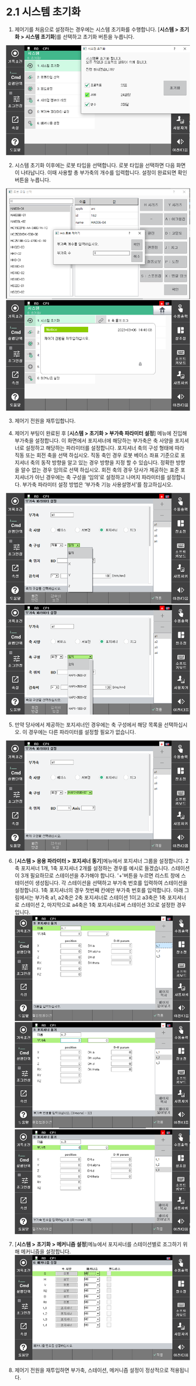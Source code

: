 ﻿# 2.1 시스템 초기화
1. 제어기를 처음으로 설정하는 경우에는 시스템 초기화를 수행합니다.
[**시스템 > 초기화 > 시스템 초기화**]를 선택하고 초기화 버튼을 누릅니다.

![](../_assets/image4.png)

2. 시스템 초기화 이후에는 로봇 타입을 선택합니다. 로봇 타입을 선택하면 다음 화면이 나타납니다. 이때 사용할 총 부가축의 개수를 입력합니다. 설정이 완료되면 확인 버튼을 누릅니다.

![](../_assets/image5.png)
![](../_assets/image5-1.png)

3. 제어기 전원을 재투입합니다.

4. 제어기 부팅이 완료된 후 [**시스템 > 초기화 > 부가축 파라미터 설정**] 메뉴에 진입해 부가축을 설정합니다. 이 화면에서 포지셔너에 해당하는 부가축은 축 사양을 포지셔너로 설정하고 해당하는 파라미터를 설정합니다. 포지셔너 축의 구성 형태에 따라 직동 또는 회전 축을 선택 하십시오. 직동 축인 경우 로봇 베이스 좌표 기준으로 포지셔너 축의 동작 방향을 알고 있는 경우 방향을 지정 할 수 있습니다. 정확한 방향을 알수 없는 경우 임의로 선택 하십시오. 회전 축의 경우 당사가 제공하는 표준 포지셔너가 아닌 경우에는 축 구성을 ‘임의’로 설정하고 나머지 파라미터를 설정합니다. 부가축 파라미터 설정 방법은 ‘부가축 기능 사용설명서’를 참고하십시오.

![](../_assets/image6.png)
![](../_assets/image7.png)

5. 만약 당사에서 제공하는 포지셔너인 경우에는 축 구성에서 해당 목록을 선택하십시오. 이 경우에는 다른 파라미터를 설정할 필요가 없습니다.

![](../_assets/image8.png)

6. [**시스템 > 응용 파라미터 > 포지셔너 동기**]메뉴에서 포지셔너 그룹을 설정합니다. 
2축 포지셔너 1개, 1축 포지셔너 2개를 설정하는 경우를 예시로 들겠습니다. 
스테이션이 3개 필요하므로 스테이션을 추가해야 합니다. '+'버튼을 누르면 리스트 창에 스테이션이 생성됩니다.
각 스테이션을 선택하고 부가축 번호를 입력하여 스테이션을 설정합니다. 1축 포지셔너의 경우 첫번째 칸에만 부가축 번호를 입력합니다.
아래 그림에서는 부가축 a1, a2축은 2축 포지셔너로 스테이션 1이고 a3축은 1축 포지셔너로 스테이션 2, 마지막으로 a4축은 1축 포지셔너로써 스테이션 3으로 설정한 경우입니다. 
![](../_assets/image8-1.png)
![](../_assets/image8-2.png)
![](../_assets/image8-3.png)

7. [**시스템 > 초기화 > 메커니즘 설정**]메뉴에서 포지셔너를 스테이션별로 조그하기 위해 메커니즘을 설정합니다.
![](../_assets/image8-4.png)


7. 제어기 전원을 재투입하면 부가축, 스테이션, 메커니즘 설정이 정상적으로 적용됩니다.